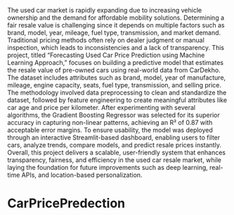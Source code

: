 The used car market is rapidly expanding due to increasing vehicle ownership and the demand
for affordable mobility solutions. Determining a fair resale value is challenging since it depends
on multiple factors such as brand, model, year, mileage, fuel type, transmission, and market
demand. Traditional pricing methods often rely on dealer judgment or manual inspection, which
leads to inconsistencies and a lack of transparency. This project, titled “Forecasting Used Car
Price Prediction using Machine Learning Approach,” focuses on building a predictive model
that estimates the resale value of pre-owned cars using real-world data from CarDekho. The
dataset includes attributes such as brand, model, year of manufacture, mileage, engine capacity, seats, fuel type, transmission, and selling price. The methodology involved data preprocessing to clean and standardize the dataset, followed by
feature engineering to create meaningful attributes like car age and price per kilometer. After
experimenting with several algorithms, the Gradient Boosting Regressor was selected for its
superior accuracy in capturing non-linear patterns, achieving an R² of 0.87 with acceptable error
margins. To ensure usability, the model was deployed through an interactive Streamlit-based
dashboard, enabling users to filter cars, analyze trends, compare models, and predict resale prices
instantly. Overall, this project delivers a scalable, user-friendly system that enhances
transparency, fairness, and efficiency in the used car resale market, while laying the foundation
for future improvements such as deep learning, real-time APIs, and location-based
personalization.
# CarPricePredection
